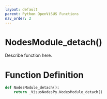 ```yaml
---
layout: default
parent: Python OpenViSUS Functions
nav_order: 2
---
```


# NodesModule_detach()

Describe function here.

# Function Definition

```python
def NodesModule_detach():
    return _VisusNodesPy.NodesModule_detach()
```